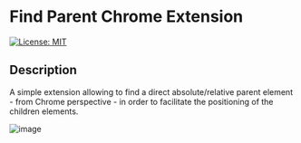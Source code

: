 # Find Parent Chrome Extension
[![License: MIT](https://img.shields.io/badge/License-MIT-blue.svg)](https://github.com/b4ry/findParentChromeExtension/blob/main/LICENSE)

## Description

A simple extension allowing to find a direct absolute/relative parent element - from Chrome perspective - in order to facilitate the positioning of the children elements.

![image](https://user-images.githubusercontent.com/3950530/138863948-eb82b6b2-598d-4f81-9c52-23555494fc48.png)

